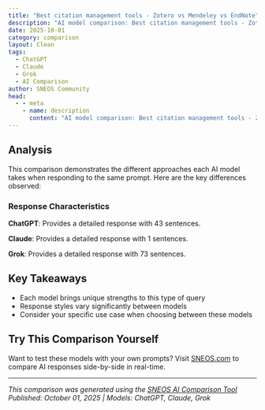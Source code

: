```yaml
---
title: "Best citation management tools - Zotero vs Mendeley vs EndNote"
description: "AI model comparison: Best citation management tools - Zotero vs Mendeley vs EndNote..."
date: 2025-10-01
category: comparison
layout: Clean
tags:
  - ChatGPT
  - Claude
  - Grok
  - AI Comparison
author: SNEOS Community
head:
  - - meta
    - name: description
      content: "AI model comparison: Best citation management tools - Zotero vs Mendeley vs EndNote..."
---
```


<ChatComparison
  title="Best citation management tools - Zotero vs Mendeley vs EndNote"
  prompt="Best citation management tools - Zotero vs Mendeley vs EndNote"
  :responses='{"ChatGPT": "When it comes to citation management tools, Zotero, Mendeley, and EndNote are among the most popular options. Each has its strengths and weaknesses depending on your specific needs, such as compatibility, ease of use, collaboration features, and cost. Here\u0027s a detailed comparison:\n\n### 1. Zotero\n**Pros:**\n- **Free and open-source:** Zotero is completely free with open-source code.\n- **Browser Integration:** Excellent browser plugin that easily captures citation information from web pages.\n- **File storage:** Offers 300 MB free storage for PDFs and files; additional storage available for a fee.\n- **Compatibility:** Works on Windows, Mac, and Linux.\n- **Collaboration:** Group libraries for sharing references, although with storage limits on the free tier.\n- **Citation Styles:** Supports thousands of citation styles.\n- **Integration:** Plugins available for Microsoft Word, LibreOffice, Google Docs.\n\n**Cons:**\n- Limited free cloud storage (300 MB).\n- Slightly less polished UI compared to commercial tools.\n\n---\n\n### 2. Mendeley\n**Pros:**\n- **Free Version:** Free tier available with 2 GB of cloud storage.\n- **PDF management:** Good PDF annotation and organization tools.\n- **Collaboration:** Group collaboration features are strong; can share references and PDFs easily.\n- **Social network:** Can connect with other researchers.\n- **Platform:** Available on Windows, Mac, Linux, and mobile.\n- **Citation styles:** Large number of citation styles supported.\n- **Integration:** Plugins for Word, LibreOffice.\n\n**Cons:**\n- Owned by Elsevier, which some users avoid due to the commercial nature.\n- Sync issues reported by some users.\n- Interface can be a bit clunky.\n- Limited citation style customization compared to Zotero.\n\n---\n\n### 3. EndNote\n**Pros:**\n- **Comprehensive functionality:** Very powerful with advanced reference management features.\n- **Citation Styles:** Huge library of citation styles and more advanced customization.\n- **Integration:** Excellent integration with Microsoft Word (Cite While You Write).\n- **PDF Management:** Allows annotation, organization.\n- **Cloud sync:** Cloud storage and sync across devices.\n- **Support:** Dedicated customer support available.\n\n**Cons:**\n- **Cost:** Expensive; requires purchase or subscription.\n- **Proprietary:** Not open source.\n- **Platform:** Available on Windows and Mac only; no official Linux version.\n- **Learning curve:** More complex; can be overwhelming for beginners.\n\n---\n\n### Summary Comparison Table\n\n| Feature | Zotero | Mendeley | EndNote |\n|------------------------|--------------------------|--------------------------|----------------------------|\n| Cost | Free (with paid storage) | Free (with paid storage) | Paid |\n| Platform | Windows, Mac, Linux | Windows, Mac, Linux | Windows, Mac |\n| Cloud Storage | 300 MB free | 2 GB free | Included, with plan |\n| PDF Annotation | Basic | Good | Good |\n| Collaboration | Group libraries | Groups and sharing | Groups (limited) |\n| Citation Styles | Thousands | Thousands | Thousands \u002B advanced |\n| Word Integration | Word, LibreOffice, Google Docs | Word, LibreOffice | Word (Cite While You Write)|\n| Learning Curve | Easy to moderate | Moderate | Moderate to steep |\n| Open Source | Yes | No | No |\n\n---\n\n### Which one should you choose?\n\n- **Choose Zotero if:** You want a completely free, open-source tool, strong browser integration, and flexibility. Ideal for students and academics who prefer open tools.\n- **Choose Mendeley if:** You want good PDF management, a social network for researchers, and don\u2019t mind proprietary software. Suitable for collaborative projects.\n- **Choose EndNote if:** You need advanced features, professional-level citation management, and don\u2019t mind paying. Often preferred by institutions and researchers managing large bibliographies.\n\n---\n\nIf you want, I can help you with installation instructions or tutorials for any of these tools!", "Claude": "Here\u0027s a comprehensive comparison of the three leading citation management tools:\n\n## **Zotero** \uD83C\uDFC6 *Best Overall*\n\n**Strengths:**\n- **Free and open-source** with no storage limits for references\n- Excellent browser integration for automatic citation capture\n- Strong PDF annotation and note-taking features\n- Active community and frequent updates\n- Works well with Google Docs, Word, and LaTeX\n- Robust group collaboration features\n\n**Weaknesses:**\n- Only 300MB free cloud storage for files\n- Interface can feel less modern\n- Mobile app is read-only\n\n**Best for:** Researchers who want a free, powerful tool with excellent web integration\n\n## **Mendeley**\n\n**Strengths:**\n- Clean, modern interface\n- Good social networking features for discovering research\n- 2GB free cloud storage\n- Decent mobile apps\n- Built-in PDF reader with annotation\n\n**Weaknesses:**\n- Owned by Elsevier (privacy concerns for some users)\n- Limited customization options\n- Occasional syncing issues\n- Citation style editing requires premium version\n\n**Best for:** Users who value social features and a polished interface\n\n## **EndNote**\n\n**Strengths:**\n- Industry standard in many academic institutions\n- Excellent customer support\n- Advanced organization and search capabilities\n- Seamless integration with Web of Science\n- Powerful citation style editor\n\n**Weaknesses:**\n- **Expensive** ($250\u002B or institutional license required)\n- Steeper learning curve\n- Can be slow and resource-heavy\n- Limited collaboration features compared to others\n\n**Best for:** Well-funded researchers or those at institutions with licenses who need advanced features\n\n## **Quick Recommendation:**\n\n- **Start with Zotero** - it\u0027s free, powerful, and meets 90% of users\u0027 needs\n- **Try Mendeley** if you prefer modern interfaces and social features\n- **Consider EndNote** only if your institution provides it or you need its specific advanced features\n\n**Pro tip:** Most tools allow importing/exporting libraries, so you can always switch later!", "Grok": "Choosing the best citation management tool depends on your specific needs, workflow, budget, and preferences. Below is a detailed comparison of **Zotero**, **Mendeley**, and **EndNote**, three of the most popular citation management tools, to help you decide which one suits you best.\n\n---\n\n### 1. Zotero\n**Overview**: Zotero is a free, open-source citation management tool designed for researchers, students, and academics. It is highly customizable and works well for those who value flexibility and community-driven development.\n\n#### Pros:\n- **Free and Open Source**: No cost for the base software, and it\u0027s supported by a large community of developers.\n- **Cross-Platform**: Available on Windows, macOS, and Linux, with browser extensions for Chrome, Firefox, and Safari to easily capture references from the web.\n- **Collaboration**: Supports group libraries for collaborative projects, with unlimited free storage for shared references.\n- **Storage**: Offers 300 MB of free cloud storage for PDFs and attachments (additional storage can be purchased).\n- **Customization**: Highly customizable with plugins and integrations for various word processors (e.g., Microsoft Word, LibreOffice, Google Docs).\n- **Privacy**: Since it\u2019s open-source, you can host your own data if privacy is a concern.\n- **PDF Management**: Built-in PDF reader with annotation tools in the latest versions.\n\n#### Cons:\n- **Learning Curve**: Might feel less intuitive for beginners due to its extensive features and customization options.\n- **Storage Limitations**: Free cloud storage (300 MB) is limited compared to competitors; additional storage requires payment.\n- **Interface**: The desktop app\u2019s user interface can feel dated compared to Mendeley or EndNote.\n\n#### Best For:\n- Students, academics, and researchers looking for a free, open-source tool with strong collaboration features.\n- Those comfortable with tech and who want control over their data.\n\n---\n\n### 2. Mendeley\n**Overview**: Mendeley is a free citation management tool owned by Elsevier. It combines reference management with social networking features for researchers and integrates seamlessly with academic research platforms.\n\n#### Pros:\n- **Free Version**: Offers a robust free plan with 2 GB of cloud storage for PDFs and attachments (more than Zotero\u2019s free tier).\n- **User-Friendly Interface**: Modern and intuitive design, making it easy for beginners to use.\n- **PDF Annotation**: Built-in PDF reader with highlighting and note-taking capabilities.\n- **Social Features**: Allows users to connect with other researchers, join groups, and discover papers based on research interests.\n- **Integration**: Works well with Elsevier products (e.g., Scopus) and has plugins for Word and LibreOffice.\n- **Mobile App**: Available on iOS and Android for managing references on the go.\n- **Collaboration**: Supports private and public groups for sharing references (limited to 3 private group members in the free version).\n\n#### Cons:\n- **Privacy Concerns**: Owned by Elsevier, a commercial entity, which raises concerns for some users about data privacy.\n- **Limited Collaboration in Free Plan**: Only 3 members in private groups, and advanced collaboration requires a paid subscription (Mendeley Institutional Edition).\n- **Less Customization**: Fewer plugins and customization options compared to Zotero.\n- **Dependence on Cloud**: Requires an internet connection for syncing, and local storage options are less robust than Zotero or EndNote.\n\n#### Best For:\n- Beginners or those who prioritize ease of use and a modern interface.\n- Researchers who want social networking features and integration with Elsevier products.\n\n---\n\n### 3. EndNote\n**Overview**: EndNote is a premium citation management tool widely used in academic and professional settings. It offers powerful features but comes with a higher cost compared to Zotero and Mendeley.\n\n#### Pros:\n- **Advanced Features**: Offers robust tools for organizing large libraries, managing references, and creating bibliographies with thousands of citation styles.\n- **Integration**: Seamless integration with Microsoft Word and compatibility with other software through plugins.\n- **Collaboration**: EndNote Online allows sharing libraries with up to 1000 collaborators (in the paid version).\n- **Storage**: EndNote Online provides unlimited cloud storage for references and attachments (with a paid subscription).\n- **Customization**: Highly customizable citation styles and advanced search features for managing large datasets.\n- **Support**: Offers professional customer support and extensive documentation.\n\n#### Cons:\n- **Cost**: Not free; requires a paid license (often expensive for individual users, though some institutions provide access). Prices start around $100\u002B for a student license or $250\u002B for a full license.\n- **Learning Curve**: Can be overwhelming for beginners due to its extensive features.\n- **Interface**: The user interface feels outdated compared to Mendeley.\n- **Limited Free Version**: EndNote Basic (the free web version) is very limited in features and storage compared to Zotero or Mendeley\u2019s free plans.\n\n#### Best For:\n- Researchers and professionals working on large projects or in institutional settings where EndNote is provided.\n- Those who need advanced features and are willing to pay for premium tools.\n\n---\n\n### Comparison Table\n\n| Feature | Zotero | Mendeley | EndNote |\n|--------------------------|---------------------------------|--------------------------------|---------------------------------|\n| **Cost** | Free (open-source) | Free (premium plans available) | Paid (limited free version) |\n| **Free Storage** | 300 MB | 2 GB | Limited (EndNote Basic) |\n| **Platforms** | Windows, macOS, Linux | Windows, macOS, iOS, Android | Windows, macOS, iOS |\n| **Collaboration** | Unlimited group members | Limited in free plan (3 members) | Up to 1000 (paid version) |\n| **PDF Annotation** | Yes (recent versions) | Yes | Yes (limited in free version) |\n| **Word Processor Integration** | Word, Google Docs, LibreOffice | Word, LibreOffice | Word (best integration) |\n| **Interface** | Functional, slightly dated | Modern, user-friendly | Functional, slightly dated |\n| **Privacy** | High (open-source option) | Concerns (owned by Elsevier) | Moderate (commercial software) |\n| **Customization** | High (plugins, community-driven) | Moderate | High (advanced citation styles)|\n\n---\n\n### Which One Should You Choose?\n\n- **Choose Zotero** if:\n - You want a free, open-source tool with strong collaboration and customization options.\n - You are comfortable with a slight learning curve and value data privacy.\n - You work in a diverse team or on collaborative projects with no budget constraints for software.\n\n- **Choose Mendeley** if:\n - You prefer a modern, easy-to-use interface and want free cloud storage (2 GB).\n - You\u2019re a beginner or want social networking features to connect with other researchers.\n - You\u2019re okay with potential privacy concerns due to Elsevier ownership.\n\n- **Choose EndNote** if:\n - You need advanced features for large libraries or complex research projects.\n - Your institution provides access to EndNote, or you\u2019re willing to invest in a premium tool.\n - You work in a professional or academic setting where EndNote is the standard.\n\n---\n\n### Conclusion\n- **Best Budget-Friendly Option**: **Zotero** \u2013 Free, powerful, and flexible.\n- **Best for Beginners**: **Mendeley** \u2013 User-friendly with a modern interface.\n- **Best for Advanced Users**: **EndNote** \u2013 Comprehensive features for professional use, if budget allows.\n\nUltimately, try out the free versions of Zotero and Mendeley to see which fits your workflow best. If your institution provides EndNote, it might be worth using for its advanced capabilities and integration. Many users also combine tools (e.g., using Zotero for storage and Mendeley for reading) based on their strengths. If you\u0027re unsure, start with Zotero or Mendeley as they are free and widely adopted. Let me know if you\u0027d like help setting one up!"}' 
  published-date="10:20"
/>

## Analysis

This comparison demonstrates the different approaches each AI model takes when responding to the same prompt. Here are the key differences observed:

### Response Characteristics

**ChatGPT**: Provides a detailed response with 43 sentences. 

**Claude**: Provides a detailed response with 1 sentences. 

**Grok**: Provides a detailed response with 73 sentences. 

## Key Takeaways

- Each model brings unique strengths to this type of query
- Response styles vary significantly between models
- Consider your specific use case when choosing between these models

## Try This Comparison Yourself

Want to test these models with your own prompts? Visit [SNEOS.com](https://sneos.com) to compare AI responses side-by-side in real-time.

---

*This comparison was generated using the [SNEOS AI Comparison Tool](https://sneos.com)*
*Published: October 01, 2025 | Models: ChatGPT, Claude, Grok*
